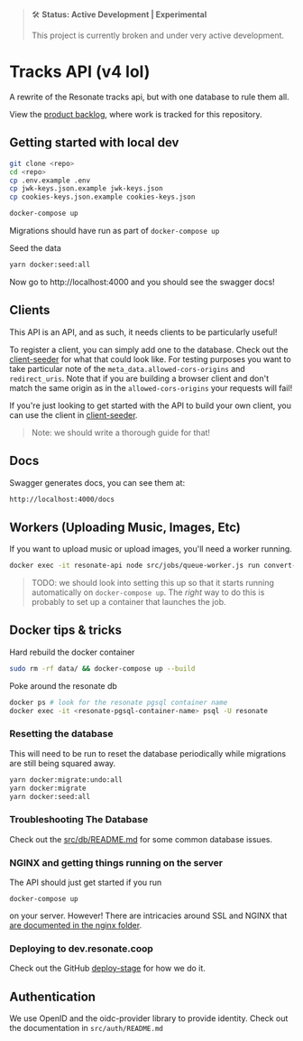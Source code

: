 > 🛠 **Status: Active Development | Experimental**
>
> This project is currently broken and under very active development.

# Tracks API (v4 lol)

A rewrite of the Resonate tracks api, but with one database to rule them all.

View the [product backlog](https://mattermost.resonate.coop/plugins/focalboard/workspace/gr3aqjbmw3d7fp3wukfw7hhppr/shared/bzkz3bnxxsbny3doh9aqhqy8cth/vzfpkzytdq3rkfjjwzagshoyrho?r=kwx8xtyxwcpmqsnh67iz8x74p7a), where work is tracked for this repository.

## Getting started with local dev

```sh
git clone <repo>
cd <repo>
cp .env.example .env
cp jwk-keys.json.example jwk-keys.json
cp cookies-keys.json.example cookies-keys.json

docker-compose up
```

Migrations should have run as part of `docker-compose up`

Seed the data

```sh
yarn docker:seed:all
```

Now go to http://localhost:4000 and you should see the swagger docs!
## Clients

This API is an API, and as such, it needs clients to be particularly useful!

To register a client, you can simply add one to the database. Check out the [client-seeder](src/db/seeders/clients-seeder.js) for what that could look like. For testing purposes you want to take particular note of the `meta_data.allowed-cors-origins` and `redirect_uris`. Note that if you are building a browser client and don't match the same origin as in the `allowed-cors-origins` your requests will fail!

If you're just looking to get started with the API to build your own client, you can use the client in [client-seeder](src/db/seeders/clients-seeder.js).

> Note: we should write a thorough guide for that!

## Docs

Swagger generates docs, you can see them at: 

```sh
http://localhost:4000/docs
```

## Workers (Uploading Music, Images, Etc)

If you want to upload music or upload images, you'll need a worker running.

```sh
docker exec -it resonate-api node src/jobs/queue-worker.js run convert-audio
```

> TODO: we should look into setting this up so that it starts running automatically on `docker-compose up`. The _right_ way to do this is probably to set up a container that launches the job.

## Docker tips & tricks

Hard rebuild the docker container

```sh
sudo rm -rf data/ && docker-compose up --build
``` 

Poke around the resonate db

```sh
docker ps # look for the resonate pgsql container name
docker exec -it <resonate-pgsql-container-name> psql -U resonate
```

### Resetting the database
This will need to be run to reset the database periodically while migrations are still being squared away.

```sh
yarn docker:migrate:undo:all
yarn docker:migrate
yarn docker:seed:all
```

### Troubleshooting The Database

Check out the [src/db/README.md](src/db/README.md) for some common database issues. 

### NGINX and getting things running on the server

The API should just get started if you run 

```
docker-compose up
```

on your server. However! There are intricacies around SSL and NGINX that [are documented in the nginx folder](nginx/README.md).

### Deploying to dev.resonate.coop

Check out the GitHub [deploy-stage](.github/workflows/deploy-stage.yml) for how we do it.

## Authentication

We use OpenID and the oidc-provider library to provide identity. Check out the documentation in `src/auth/README.md`
